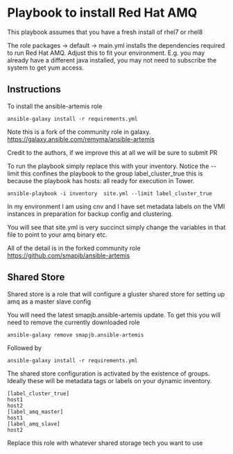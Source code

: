 # Playbook to install Red Hat AMQ

This playbook assumes that you have a fresh install of rhel7 or rhel8

The role packages -> default -> main.yml installs the dependencies required to run Red Hat AMQ. Adjust this to fit your environment. E.g. you may already have a different java installed, you may not need to subscribe the system to get yum access.

## Instructions
To install the ansible-artemis role

`ansible-galaxy install -r requirements.yml`

 Note this is a fork of the community role in galaxy.
https://galaxy.ansible.com/remyma/ansible-artemis

Credit to the authors, if we improve this at all we will be sure to submit PR

To run the playbook simply replace this with your inventory. Notice the --limit this confines the playbook to the group label_cluster_true this is because the playbook has hosts: all ready for execution in Tower.

`ansible-playbook -i inventory  site.yml --limit label_cluster_true`

In my environment I am using cnv and I have set metadata labels on the VMI instances in preparation for backup config and clustering.

You will see that site.yml is very succinct simply change the variables in that file to point to your amq binary etc.

All of the detail is in the forked community role
https://github.com/smapjb/ansible-artemis

## Shared Store
Shared store is a role that will configure a gluster shared store for setting up amq as a master slave config

You will need the latest smapjb.ansible-artemis update. To get this you will need to remove the currently downloaded role

`ansible-galaxy remove smapjb.ansible-artemis`

Followed by 

`ansible-galaxy install -r requirements.yml`

The shared store configuration is activated by the existence of groups. Ideally these will be metadata tags or labels on your dynamic inventory.

```
[label_cluster_true]
host1
host2
[label_amq_master]
host1
[label_amq_slave]
host2
```
Replace this role with whatever shared storage tech you want to use